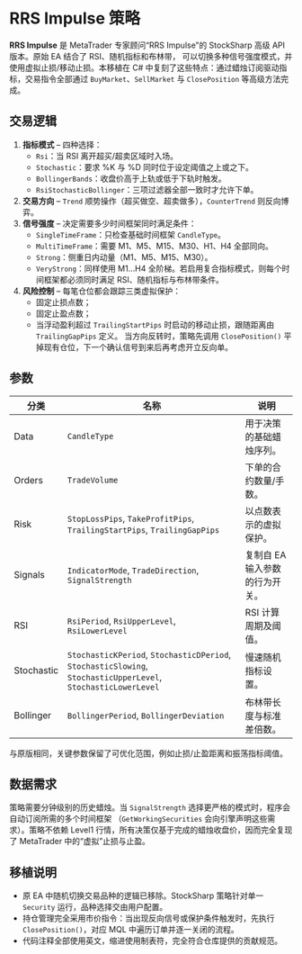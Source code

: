 # RRS Impulse 策略

**RRS Impulse** 是 MetaTrader 专家顾问“RRS Impulse”的 StockSharp 高级 API 版本。原始 EA 结合了 RSI、随机指标和布林带，
可以切换多种信号强度模式，并使用虚拟止损/移动止损。本移植在 C# 中复刻了这些特点：通过蜡烛订阅驱动指标，交易指令全部通过
`BuyMarket`、`SellMarket` 与 `ClosePosition` 等高级方法完成。

## 交易逻辑

1. **指标模式** – 四种选择：
   - `Rsi`：当 RSI 离开超买/超卖区域时入场。
   - `Stochastic`：要求 %K 与 %D 同时位于设定阈值之上或之下。
   - `BollingerBands`：收盘价高于上轨或低于下轨时触发。
   - `RsiStochasticBollinger`：三项过滤器全部一致时才允许下单。
2. **交易方向** – `Trend` 顺势操作（超买做空、超卖做多），`CounterTrend` 则反向博弈。
3. **信号强度** – 决定需要多少时间框架同时满足条件：
   - `SingleTimeFrame`：只检查基础时间框架 `CandleType`。
   - `MultiTimeFrame`：需要 M1、M5、M15、M30、H1、H4 全部同向。
   - `Strong`：侧重日内动量（M1、M5、M15、M30）。
   - `VeryStrong`：同样使用 M1…H4 全阶梯。若启用复合指标模式，则每个时间框架都必须同时满足 RSI、随机指标与布林带条件。
4. **风险控制** – 每笔仓位都会跟踪三类虚拟保护：
   - 固定止损点数；
   - 固定止盈点数；
   - 当浮动盈利超过 `TrailingStartPips` 时启动的移动止损，跟随距离由 `TrailingGapPips` 定义。
   当方向反转时，策略先调用 `ClosePosition()` 平掉现有仓位，下一个确认信号到来后再考虑开立反向单。

## 参数

| 分类        | 名称 | 说明 |
|-------------|------|------|
| Data        | `CandleType` | 用于决策的基础蜡烛序列。 |
| Orders      | `TradeVolume` | 下单的合约数量/手数。 |
| Risk        | `StopLossPips`, `TakeProfitPips`, `TrailingStartPips`, `TrailingGapPips` | 以点数表示的虚拟保护。 |
| Signals     | `IndicatorMode`, `TradeDirection`, `SignalStrength` | 复制自 EA 输入参数的行为开关。 |
| RSI         | `RsiPeriod`, `RsiUpperLevel`, `RsiLowerLevel` | RSI 计算周期及阈值。 |
| Stochastic  | `StochasticKPeriod`, `StochasticDPeriod`, `StochasticSlowing`, `StochasticUpperLevel`, `StochasticLowerLevel` | 慢速随机指标设置。 |
| Bollinger   | `BollingerPeriod`, `BollingerDeviation` | 布林带长度与标准差倍数。 |

与原版相同，关键参数保留了可优化范围，例如止损/止盈距离和振荡指标阈值。

## 数据需求

策略需要分钟级别的历史蜡烛。当 `SignalStrength` 选择更严格的模式时，程序会自动订阅所需的多个时间框架
（`GetWorkingSecurities` 会向引擎声明这些需求）。策略不依赖 Level1 行情，所有决策仅基于完成的蜡烛收盘价，因而完全复现了
MetaTrader 中的“虚拟”止损与止盈。

## 移植说明

- 原 EA 中随机切换交易品种的逻辑已移除。StockSharp 策略针对单一 `Security` 运行，品种选择交由用户配置。
- 持仓管理完全采用市价指令：当出现反向信号或保护条件触发时，先执行 `ClosePosition()`，对应 MQL 中遍历订单并逐一关闭的流程。
- 代码注释全部使用英文，缩进使用制表符，完全符合仓库提供的贡献规范。
